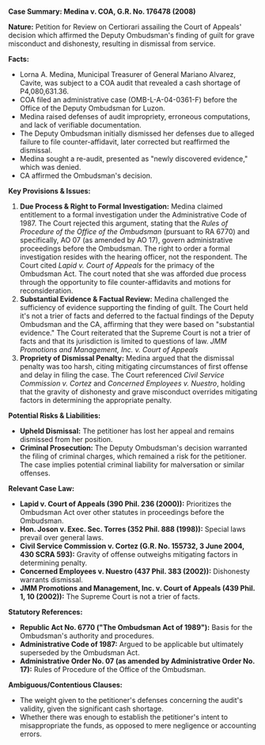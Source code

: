 **Case Summary: Medina v. COA, G.R. No. 176478 (2008)**

**Nature:** Petition for Review on Certiorari assailing the Court of Appeals' decision which affirmed the Deputy Ombudsman's finding of guilt for grave misconduct and dishonesty, resulting in dismissal from service.

**Facts:**

*   Lorna A. Medina, Municipal Treasurer of General Mariano Alvarez, Cavite, was subject to a COA audit that revealed a cash shortage of P4,080,631.36.
*   COA filed an administrative case (OMB-L-A-04-0361-F) before the Office of the Deputy Ombudsman for Luzon.
*   Medina raised defenses of audit impropriety, erroneous computations, and lack of verifiable documentation.
*   The Deputy Ombudsman initially dismissed her defenses due to alleged failure to file counter-affidavit, later corrected but reaffirmed the dismissal.
*   Medina sought a re-audit, presented as "newly discovered evidence," which was denied.
*   CA affirmed the Ombudsman's decision.

**Key Provisions & Issues:**

1.  **Due Process & Right to Formal Investigation:** Medina claimed entitlement to a formal investigation under the Administrative Code of 1987. The Court rejected this argument, stating that the *Rules of Procedure of the Office of the Ombudsman* (pursuant to RA 6770) and specifically, AO 07 (as amended by AO 17), govern administrative proceedings before the Ombudsman. The right to order a formal investigation resides with the hearing officer, not the respondent. The Court cited *Lapid v. Court of Appeals* for the primacy of the Ombudsman Act. The court noted that she was afforded due process through the opportunity to file counter-affidavits and motions for reconsideration.
2.  **Substantial Evidence & Factual Review:** Medina challenged the sufficiency of evidence supporting the finding of guilt. The Court held it's not a trier of facts and deferred to the factual findings of the Deputy Ombudsman and the CA, affirming that they were based on "substantial evidence."  The Court reiterated that the Supreme Court is not a trier of facts and that its jurisdiction is limited to questions of law. *JMM Promotions and Management, Inc. v. Court of Appeals*
3.  **Propriety of Dismissal Penalty:** Medina argued that the dismissal penalty was too harsh, citing mitigating circumstances of first offense and delay in filing the case. The Court referenced *Civil Service Commission v. Cortez* and *Concerned Employees v. Nuestro*, holding that the gravity of dishonesty and grave misconduct overrides mitigating factors in determining the appropriate penalty.

**Potential Risks & Liabilities:**

*   **Upheld Dismissal:** The petitioner has lost her appeal and remains dismissed from her position.
*   **Criminal Prosecution:** The Deputy Ombudsman's decision warranted the filing of criminal charges, which remained a risk for the petitioner. The case implies potential criminal liability for malversation or similar offenses.

**Relevant Case Law:**

*   **Lapid v. Court of Appeals (390 Phil. 236 (2000)):** Prioritizes the Ombudsman Act over other statutes in proceedings before the Ombudsman.
*   **Hon. Joson v. Exec. Sec. Torres (352 Phil. 888 (1998)):** Special laws prevail over general laws.
*   **Civil Service Commission v. Cortez (G.R. No. 155732, 3 June 2004, 430 SCRA 593):** Gravity of offense outweighs mitigating factors in determining penalty.
*   **Concerned Employees v. Nuestro (437 Phil. 383 (2002)):** Dishonesty warrants dismissal.
*   **JMM Promotions and Management, Inc. v. Court of Appeals (439 Phil. 1, 10 (2002)):** The Supreme Court is not a trier of facts.

**Statutory References:**

*   **Republic Act No. 6770 ("The Ombudsman Act of 1989"):** Basis for the Ombudsman's authority and procedures.
*   **Administrative Code of 1987:** Argued to be applicable but ultimately superseded by the Ombudsman Act.
*   **Administrative Order No. 07 (as amended by Administrative Order No. 17):** Rules of Procedure of the Office of the Ombudsman.

**Ambiguous/Contentious Clauses:**

*   The weight given to the petitioner's defenses concerning the audit's validity, given the significant cash shortage.
*   Whether there was enough to establish the petitioner's intent to misappropriate the funds, as opposed to mere negligence or accounting errors.
